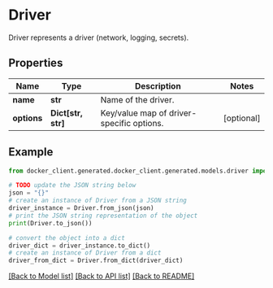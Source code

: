 # Driver

Driver represents a driver (network, logging, secrets).

## Properties

Name | Type | Description | Notes
------------ | ------------- | ------------- | -------------
**name** | **str** | Name of the driver. | 
**options** | **Dict[str, str]** | Key/value map of driver-specific options. | [optional] 

## Example

```python
from docker_client.generated.docker_client.generated.models.driver import Driver

# TODO update the JSON string below
json = "{}"
# create an instance of Driver from a JSON string
driver_instance = Driver.from_json(json)
# print the JSON string representation of the object
print(Driver.to_json())

# convert the object into a dict
driver_dict = driver_instance.to_dict()
# create an instance of Driver from a dict
driver_from_dict = Driver.from_dict(driver_dict)
```
[[Back to Model list]](../README.md#documentation-for-models) [[Back to API list]](../README.md#documentation-for-api-endpoints) [[Back to README]](../README.md)


